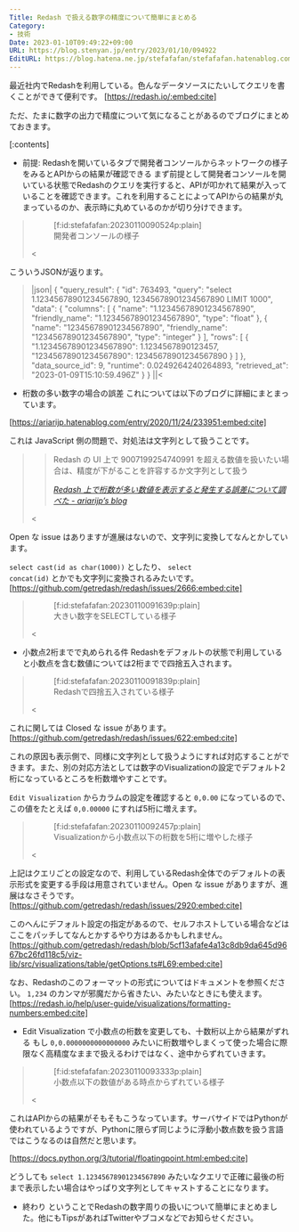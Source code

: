 ```yaml
---
Title: Redash で扱える数字の精度について簡単にまとめる
Category:
- 技術
Date: 2023-01-10T09:49:22+09:00
URL: https://blog.stenyan.jp/entry/2023/01/10/094922
EditURL: https://blog.hatena.ne.jp/stefafafan/stefafafan.hatenablog.com/atom/entry/4207112889952784725
---
```


最近社内でRedashを利用している。色んなデータソースにたいしてクエリを書くことができて便利です。
[https://redash.io/:embed:cite]

ただ、たまに数字の出力で精度について気になることがあるのでブログにまとめておきます。

[:contents]

* 前提: Redashを開いているタブで開発者コンソールからネットワークの様子をみるとAPIからの結果が確認できる
まず前提として開発者コンソールを開いている状態でRedashのクエリを実行すると、APIが叩かれて結果が入っていることを確認できます。これを利用することによってAPIからの結果が丸まっているのか、表示時に丸めているのかが切り分けできます。

><figure class="figure-image figure-image-fotolife" title="開発者コンソールの様子">[f:id:stefafafan:20230110090524p:plain]<figcaption>開発者コンソールの様子</figcaption></figure><

こういうJSONが返ります。

>|json|
{
    "query_result": {
        "id": 763493,
        "query": "select 1.12345678901234567890, 12345678901234567890 LIMIT 1000",
        "data": {
            "columns": [
                {
                    "name": "1.12345678901234567890",
                    "friendly_name": "1.12345678901234567890",
                    "type": "float"
                },
                {
                    "name": "12345678901234567890",
                    "friendly_name": "12345678901234567890",
                    "type": "integer"
                }
            ],
            "rows": [
                {
                    "1.12345678901234567890": 1.1234567890123457,
                    "12345678901234567890": 12345678901234567890
                }
            ]
        },
        "data_source_id": 9,
        "runtime": 0.0249264240264893,
        "retrieved_at": "2023-01-09T15:10:59.496Z"
    }
}
||<

* 桁数の多い数字の場合の誤差
これについては以下のブログに詳細にまとまっています。

[https://ariarijp.hatenablog.com/entry/2020/11/24/233951:embed:cite]

これは JavaScript 側の問題で、対処法は文字列として扱うことです。
><blockquote cite="https://ariarijp.hatenablog.com/entry/2020/11/24/233951" data-uuid="4207112889952776706"><p>Redash の UI 上で 9007199254740991 を超える数値を扱いたい場合は、精度が下がることを許容するか文字列として扱う</p><cite><a href="https://ariarijp.hatenablog.com/entry/2020/11/24/233951">Redash 上で桁数が多い数値を表示すると発生する誤差について調べた - ariarijp’s blog</a></cite></blockquote><

Open な issue はありますが進展はないので、文字列に変換してなんとかしています。 

<code>select cast(id as char(1000))</code> としたり、 <code>select concat(id)</code> とかでも文字列に変換されるみたいです。
[https://github.com/getredash/redash/issues/2666:embed:cite]

><figure class="figure-image figure-image-fotolife" title="大きい数字をSELECTしている様子">[f:id:stefafafan:20230110091639p:plain]<figcaption>大きい数字をSELECTしている様子</figcaption></figure><

* 小数点2桁までで丸められる件
Redashをデフォルトの状態で利用していると小数点を含む数値については2桁までで四捨五入されます。

><figure class="figure-image figure-image-fotolife" title="Redashで四捨五入されている様子">[f:id:stefafafan:20230110091839p:plain]<figcaption>Redashで四捨五入されている様子</figcaption></figure><

これに関しては Closed な issue があります。
[https://github.com/getredash/redash/issues/622:embed:cite]

これの原因も表示側で、同様に文字列として扱うようにすれば対応することができます。また、別の対応方法としては数字のVisualizationの設定でデフォルト2桁になっているところを桁数増やすことです。

<code>Edit Visualization</code> からカラムの設定を確認すると <code>0,0.00</code> になっているので、この値をたとえば <code>0,0.00000</code> にすれば5桁に増えます。
><figure class="figure-image figure-image-fotolife" title="Visualizationから小数点以下の桁数を5桁に増やした様子">[f:id:stefafafan:20230110092457p:plain]<figcaption>Visualizationから小数点以下の桁数を5桁に増やした様子</figcaption></figure><

上記はクエリごとの設定なので、利用しているRedash全体でのデフォルトの表示形式を変更する手段は用意されていません。Open な issue がありますが、進展はなさそうです。
[https://github.com/getredash/redash/issues/2920:embed:cite]

このへんにデフォルト設定の指定があるので、セルフホストしている場合などはここをパッチしてなんとかするやり方はあるかもしれません。
[https://github.com/getredash/redash/blob/5cf13afafe4a13c8db9da645d9667bc26fd118c5/viz-lib/src/visualizations/table/getOptions.ts#L69:embed:cite]

なお、Redashのこのフォーマットの形式についてはドキュメントを参照ください。 <code>1,234</code> のカンマが邪魔だから省きたい、みたいなときにも使えます。
[https://redash.io/help/user-guide/visualizations/formatting-numbers:embed:cite]

* Edit Visualization で小数点の桁数を変更しても、十数桁以上から結果がずれる
もし <code>0,0.0000000000000000</code> みたいに桁数増やしまくって使った場合に際限なく高精度なままで扱えるわけではなく、途中からずれていきます。

><figure class="figure-image figure-image-fotolife" title="小数点以下の数値がある時点からずれている様子">[f:id:stefafafan:20230110093333p:plain]<figcaption>小数点以下の数値がある時点からずれている様子</figcaption></figure><


これはAPIからの結果がそもそもこうなっています。サーバサイドではPythonが使われているようですが、Pythonに限らず同じように浮動小数点数を扱う言語ではこうなるのは自然だと思います。

[https://docs.python.org/3/tutorial/floatingpoint.html:embed:cite]

どうしても <code>select 1.12345678901234567890</code> みたいなクエリで正確に最後の桁まで表示したい場合はやっぱり文字列としてキャストすることになります。

* 終わり
ということでRedashの数字周りの扱いについて簡単にまとめました。他にもTipsがあればTwitterやブコメなどでお知らせください。

